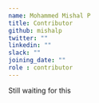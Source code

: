 ```yaml
---
name: Mohammed Mishal P
title: Contributor
github: mishalp
twitter: ""
linkedin: ""
slack: ""
joining_date: ""
role : contributor
---
```


Still waiting for this
